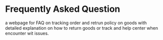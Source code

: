 # Frequently Asked Question
a webpage for FAQ on tracking order and retrun policy on goods with detailed explanation on how to return goods or track and help center when encounter wit issues.
